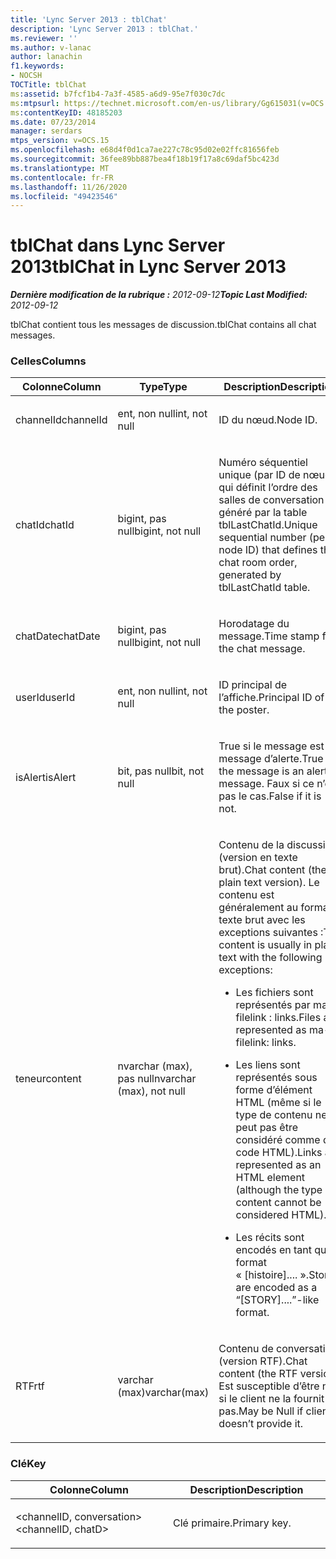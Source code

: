 ```yaml
---
title: 'Lync Server 2013 : tblChat'
description: 'Lync Server 2013 : tblChat.'
ms.reviewer: ''
ms.author: v-lanac
author: lanachin
f1.keywords:
- NOCSH
TOCTitle: tblChat
ms:assetid: b7fcf1b4-7a3f-4585-a6d9-95e7f030c7dc
ms:mtpsurl: https://technet.microsoft.com/en-us/library/Gg615031(v=OCS.15)
ms:contentKeyID: 48185203
ms.date: 07/23/2014
manager: serdars
mtps_version: v=OCS.15
ms.openlocfilehash: e68d4f0d1ca7ae227c78c95d02e02ffc81656feb
ms.sourcegitcommit: 36fee89bb887bea4f18b19f17a8c69daf5bc423d
ms.translationtype: MT
ms.contentlocale: fr-FR
ms.lasthandoff: 11/26/2020
ms.locfileid: "49423546"
---
```

# <a name="tblchat-in-lync-server-2013"></a><span data-ttu-id="0f047-103">tblChat dans Lync Server 2013</span><span class="sxs-lookup"><span data-stu-id="0f047-103">tblChat in Lync Server 2013</span></span>

<div data-xmlns="http://www.w3.org/1999/xhtml">

<div class="topic" data-xmlns="http://www.w3.org/1999/xhtml" data-msxsl="urn:schemas-microsoft-com:xslt" data-cs="https://msdn.microsoft.com/">

<div data-asp="https://msdn2.microsoft.com/asp">



</div>

<div id="mainSection">

<div id="mainBody"><span data-ttu-id="0f047-104">

<span> </span></span><span class="sxs-lookup"><span data-stu-id="0f047-104">

<span> </span></span></span>

<span data-ttu-id="0f047-105">_**Dernière modification de la rubrique :** 2012-09-12_</span><span class="sxs-lookup"><span data-stu-id="0f047-105">_**Topic Last Modified:** 2012-09-12_</span></span>

<span data-ttu-id="0f047-106">tblChat contient tous les messages de discussion.</span><span class="sxs-lookup"><span data-stu-id="0f047-106">tblChat contains all chat messages.</span></span>

### <a name="columns"></a><span data-ttu-id="0f047-107">Celles</span><span class="sxs-lookup"><span data-stu-id="0f047-107">Columns</span></span>

<table>
<colgroup>
<col style="width: 33%" />
<col style="width: 33%" />
<col style="width: 33%" />
</colgroup>
<thead>
<tr class="header">
<th><span data-ttu-id="0f047-108">Colonne</span><span class="sxs-lookup"><span data-stu-id="0f047-108">Column</span></span></th>
<th><span data-ttu-id="0f047-109">Type</span><span class="sxs-lookup"><span data-stu-id="0f047-109">Type</span></span></th>
<th><span data-ttu-id="0f047-110">Description</span><span class="sxs-lookup"><span data-stu-id="0f047-110">Description</span></span></th>
</tr>
</thead>
<tbody>
<tr class="odd">
<td><p><span data-ttu-id="0f047-111">channelId</span><span class="sxs-lookup"><span data-stu-id="0f047-111">channelId</span></span></p></td>
<td><p><span data-ttu-id="0f047-112">ent, non null</span><span class="sxs-lookup"><span data-stu-id="0f047-112">int, not null</span></span></p></td>
<td><p><span data-ttu-id="0f047-113">ID du nœud.</span><span class="sxs-lookup"><span data-stu-id="0f047-113">Node ID.</span></span></p></td>
</tr>
<tr class="even">
<td><p><span data-ttu-id="0f047-114">chatId</span><span class="sxs-lookup"><span data-stu-id="0f047-114">chatId</span></span></p></td>
<td><p><span data-ttu-id="0f047-115">bigint, pas null</span><span class="sxs-lookup"><span data-stu-id="0f047-115">bigint, not null</span></span></p></td>
<td><p><span data-ttu-id="0f047-116">Numéro séquentiel unique (par ID de nœud) qui définit l’ordre des salles de conversation généré par la table tblLastChatId.</span><span class="sxs-lookup"><span data-stu-id="0f047-116">Unique sequential number (per node ID) that defines the chat room order, generated by tblLastChatId table.</span></span></p></td>
</tr>
<tr class="odd">
<td><p><span data-ttu-id="0f047-117">chatDate</span><span class="sxs-lookup"><span data-stu-id="0f047-117">chatDate</span></span></p></td>
<td><p><span data-ttu-id="0f047-118">bigint, pas null</span><span class="sxs-lookup"><span data-stu-id="0f047-118">bigint, not null</span></span></p></td>
<td><p><span data-ttu-id="0f047-119">Horodatage du message.</span><span class="sxs-lookup"><span data-stu-id="0f047-119">Time stamp for the chat message.</span></span></p></td>
</tr>
<tr class="even">
<td><p><span data-ttu-id="0f047-120">userId</span><span class="sxs-lookup"><span data-stu-id="0f047-120">userId</span></span></p></td>
<td><p><span data-ttu-id="0f047-121">ent, non null</span><span class="sxs-lookup"><span data-stu-id="0f047-121">int, not null</span></span></p></td>
<td><p><span data-ttu-id="0f047-122">ID principal de l’affiche.</span><span class="sxs-lookup"><span data-stu-id="0f047-122">Principal ID of the poster.</span></span></p></td>
</tr>
<tr class="odd">
<td><p><span data-ttu-id="0f047-123">isAlert</span><span class="sxs-lookup"><span data-stu-id="0f047-123">isAlert</span></span></p></td>
<td><p><span data-ttu-id="0f047-124">bit, pas null</span><span class="sxs-lookup"><span data-stu-id="0f047-124">bit, not null</span></span></p></td>
<td><p><span data-ttu-id="0f047-125">True si le message est un message d’alerte.</span><span class="sxs-lookup"><span data-stu-id="0f047-125">True if the message is an alert message.</span></span> <span data-ttu-id="0f047-126">Faux si ce n’est pas le cas.</span><span class="sxs-lookup"><span data-stu-id="0f047-126">False if it is not.</span></span></p></td>
</tr>
<tr class="even">
<td><p><span data-ttu-id="0f047-127">teneur</span><span class="sxs-lookup"><span data-stu-id="0f047-127">content</span></span></p></td>
<td><p><span data-ttu-id="0f047-128">nvarchar (max), pas null</span><span class="sxs-lookup"><span data-stu-id="0f047-128">nvarchar (max), not null</span></span></p></td>
<td><p><span data-ttu-id="0f047-129">Contenu de la discussion (version en texte brut).</span><span class="sxs-lookup"><span data-stu-id="0f047-129">Chat content (the plain text version).</span></span> <span data-ttu-id="0f047-130">Le contenu est généralement au format texte brut avec les exceptions suivantes :</span><span class="sxs-lookup"><span data-stu-id="0f047-130">The content is usually in plain text with the following exceptions:</span></span></p>
<ul>
<li><p><span data-ttu-id="0f047-131">Les fichiers sont représentés par ma-filelink : links.</span><span class="sxs-lookup"><span data-stu-id="0f047-131">Files are represented as ma-filelink: links.</span></span></p></li>
<li><p><span data-ttu-id="0f047-132">Les liens sont représentés sous forme d’élément HTML (même si le type de contenu ne peut pas être considéré comme du code HTML).</span><span class="sxs-lookup"><span data-stu-id="0f047-132">Links are represented as an HTML element (although the type of content cannot be considered HTML).</span></span></p></li>
<li><p><span data-ttu-id="0f047-133">Les récits sont encodés en tant que format « [histoire].... ».</span><span class="sxs-lookup"><span data-stu-id="0f047-133">Stories are encoded as a “[STORY]....”-like format.</span></span></p></li>
</ul></td>
</tr>
<tr class="odd">
<td><p><span data-ttu-id="0f047-134">RTF</span><span class="sxs-lookup"><span data-stu-id="0f047-134">rtf</span></span></p></td>
<td><p><span data-ttu-id="0f047-135">varchar (max)</span><span class="sxs-lookup"><span data-stu-id="0f047-135">varchar(max)</span></span></p></td>
<td><p><span data-ttu-id="0f047-136">Contenu de conversation (version RTF).</span><span class="sxs-lookup"><span data-stu-id="0f047-136">Chat content (the RTF version).</span></span> <span data-ttu-id="0f047-137">Est susceptible d’être null si le client ne la fournit pas.</span><span class="sxs-lookup"><span data-stu-id="0f047-137">May be Null if client doesn’t provide it.</span></span></p></td>
</tr>
</tbody>
</table>


### <a name="key"></a><span data-ttu-id="0f047-138">Clé</span><span class="sxs-lookup"><span data-stu-id="0f047-138">Key</span></span>

<table>
<colgroup>
<col style="width: 50%" />
<col style="width: 50%" />
</colgroup>
<thead>
<tr class="header">
<th><span data-ttu-id="0f047-139">Colonne</span><span class="sxs-lookup"><span data-stu-id="0f047-139">Column</span></span></th>
<th><span data-ttu-id="0f047-140">Description</span><span class="sxs-lookup"><span data-stu-id="0f047-140">Description</span></span></th>
</tr>
</thead>
<tbody>
<tr class="odd">
<td><p><span data-ttu-id="0f047-141">&lt;channelID, conversation&gt;</span><span class="sxs-lookup"><span data-stu-id="0f047-141">&lt;channelID, chatD&gt;</span></span></p></td>
<td><p><span data-ttu-id="0f047-142">Clé primaire.</span><span class="sxs-lookup"><span data-stu-id="0f047-142">Primary key.</span></span></p></td>
</tr>
</tbody>
</table><span data-ttu-id="0f047-143">


</div>

<span> </span>

</div>

</div>

</span><span class="sxs-lookup"><span data-stu-id="0f047-143">


</div>

<span> </span>

</div>

</div>

</span></span></div>

